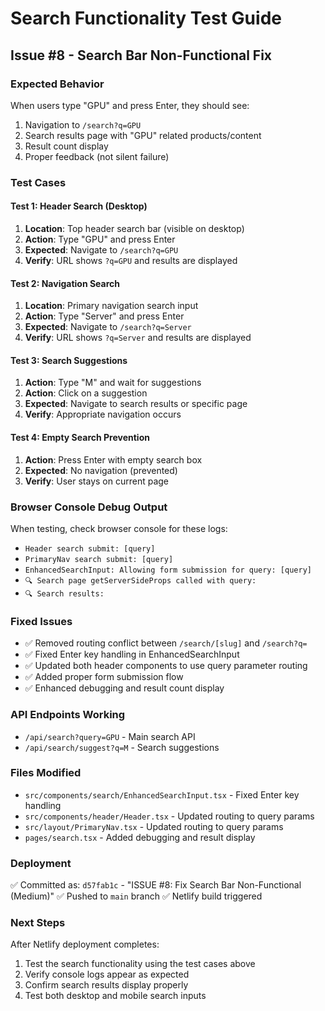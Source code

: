 # Search Functionality Test Guide

## Issue #8 - Search Bar Non-Functional Fix

### Expected Behavior

When users type "GPU" and press Enter, they should see:

1. Navigation to `/search?q=GPU`
2. Search results page with "GPU" related products/content
3. Result count display
4. Proper feedback (not silent failure)

### Test Cases

#### Test 1: Header Search (Desktop)

1. **Location**: Top header search bar (visible on desktop)
2. **Action**: Type "GPU" and press Enter
3. **Expected**: Navigate to `/search?q=GPU`
4. **Verify**: URL shows `?q=GPU` and results are displayed

#### Test 2: Navigation Search

1. **Location**: Primary navigation search input
2. **Action**: Type "Server" and press Enter
3. **Expected**: Navigate to `/search?q=Server`
4. **Verify**: URL shows `?q=Server` and results are displayed

#### Test 3: Search Suggestions

1. **Action**: Type "M" and wait for suggestions
2. **Action**: Click on a suggestion
3. **Expected**: Navigate to search results or specific page
4. **Verify**: Appropriate navigation occurs

#### Test 4: Empty Search Prevention

1. **Action**: Press Enter with empty search box
2. **Expected**: No navigation (prevented)
3. **Verify**: User stays on current page

### Browser Console Debug Output

When testing, check browser console for these logs:

- `Header search submit: [query]`
- `PrimaryNav search submit: [query]`
- `EnhancedSearchInput: Allowing form submission for query: [query]`
- `🔍 Search page getServerSideProps called with query:`
- `🔍 Search results:`

### Fixed Issues

- ✅ Removed routing conflict between `/search/[slug]` and `/search?q=`
- ✅ Fixed Enter key handling in EnhancedSearchInput
- ✅ Updated both header components to use query parameter routing
- ✅ Added proper form submission flow
- ✅ Enhanced debugging and result count display

### API Endpoints Working

- `/api/search?query=GPU` - Main search API
- `/api/search/suggest?q=M` - Search suggestions

### Files Modified

- `src/components/search/EnhancedSearchInput.tsx` - Fixed Enter key handling
- `src/components/header/Header.tsx` - Updated routing to query params
- `src/layout/PrimaryNav.tsx` - Updated routing to query params
- `pages/search.tsx` - Added debugging and result display

### Deployment

✅ Committed as: `d57fab1c` - "ISSUE #8: Fix Search Bar Non-Functional (Medium)"
✅ Pushed to `main` branch
✅ Netlify build triggered

### Next Steps

After Netlify deployment completes:

1. Test the search functionality using the test cases above
2. Verify console logs appear as expected
3. Confirm search results display properly
4. Test both desktop and mobile search inputs
